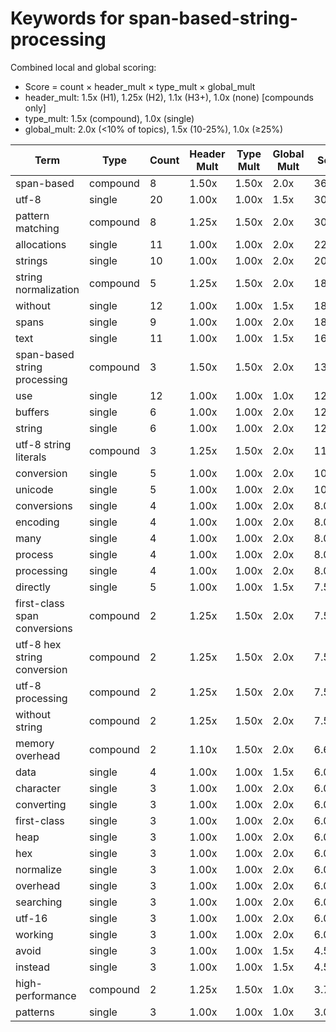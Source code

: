 # Keywords for span-based-string-processing

Combined local and global scoring:
- Score = count × header_mult × type_mult × global_mult
- header_mult: 1.5x (H1), 1.25x (H2), 1.1x (H3+), 1.0x (none) [compounds only]
- type_mult: 1.5x (compound), 1.0x (single)
- global_mult: 2.0x (<10% of topics), 1.5x (10-25%), 1.0x (≥25%)

| Term | Type | Count | Header Mult | Type Mult | Global Mult | Score |
|------|------|-------|-------------|-----------|-------------|-------|
| span-based | compound | 8 | 1.50x | 1.50x | 2.0x | 36.000 |
| utf-8 | single | 20 | 1.00x | 1.00x | 1.5x | 30.000 |
| pattern matching | compound | 8 | 1.25x | 1.50x | 2.0x | 30.000 |
| allocations | single | 11 | 1.00x | 1.00x | 2.0x | 22.000 |
| strings | single | 10 | 1.00x | 1.00x | 2.0x | 20.000 |
| string normalization | compound | 5 | 1.25x | 1.50x | 2.0x | 18.750 |
| without | single | 12 | 1.00x | 1.00x | 1.5x | 18.000 |
| spans | single | 9 | 1.00x | 1.00x | 2.0x | 18.000 |
| text | single | 11 | 1.00x | 1.00x | 1.5x | 16.500 |
| span-based string processing | compound | 3 | 1.50x | 1.50x | 2.0x | 13.500 |
| use | single | 12 | 1.00x | 1.00x | 1.0x | 12.000 |
| buffers | single | 6 | 1.00x | 1.00x | 2.0x | 12.000 |
| string | single | 6 | 1.00x | 1.00x | 2.0x | 12.000 |
| utf-8 string literals | compound | 3 | 1.25x | 1.50x | 2.0x | 11.250 |
| conversion | single | 5 | 1.00x | 1.00x | 2.0x | 10.000 |
| unicode | single | 5 | 1.00x | 1.00x | 2.0x | 10.000 |
| conversions | single | 4 | 1.00x | 1.00x | 2.0x | 8.000 |
| encoding | single | 4 | 1.00x | 1.00x | 2.0x | 8.000 |
| many | single | 4 | 1.00x | 1.00x | 2.0x | 8.000 |
| process | single | 4 | 1.00x | 1.00x | 2.0x | 8.000 |
| processing | single | 4 | 1.00x | 1.00x | 2.0x | 8.000 |
| directly | single | 5 | 1.00x | 1.00x | 1.5x | 7.500 |
| first-class span conversions | compound | 2 | 1.25x | 1.50x | 2.0x | 7.500 |
| utf-8 hex string conversion | compound | 2 | 1.25x | 1.50x | 2.0x | 7.500 |
| utf-8 processing | compound | 2 | 1.25x | 1.50x | 2.0x | 7.500 |
| without string | compound | 2 | 1.25x | 1.50x | 2.0x | 7.500 |
| memory overhead | compound | 2 | 1.10x | 1.50x | 2.0x | 6.600 |
| data | single | 4 | 1.00x | 1.00x | 1.5x | 6.000 |
| character | single | 3 | 1.00x | 1.00x | 2.0x | 6.000 |
| converting | single | 3 | 1.00x | 1.00x | 2.0x | 6.000 |
| first-class | single | 3 | 1.00x | 1.00x | 2.0x | 6.000 |
| heap | single | 3 | 1.00x | 1.00x | 2.0x | 6.000 |
| hex | single | 3 | 1.00x | 1.00x | 2.0x | 6.000 |
| normalize | single | 3 | 1.00x | 1.00x | 2.0x | 6.000 |
| overhead | single | 3 | 1.00x | 1.00x | 2.0x | 6.000 |
| searching | single | 3 | 1.00x | 1.00x | 2.0x | 6.000 |
| utf-16 | single | 3 | 1.00x | 1.00x | 2.0x | 6.000 |
| working | single | 3 | 1.00x | 1.00x | 2.0x | 6.000 |
| avoid | single | 3 | 1.00x | 1.00x | 1.5x | 4.500 |
| instead | single | 3 | 1.00x | 1.00x | 1.5x | 4.500 |
| high-performance | compound | 2 | 1.25x | 1.50x | 1.0x | 3.750 |
| patterns | single | 3 | 1.00x | 1.00x | 1.0x | 3.000 |
